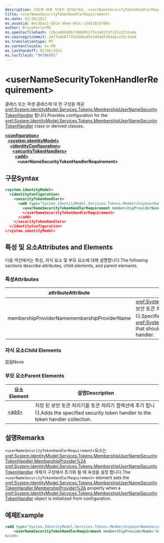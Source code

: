 ```yaml
---
description: 다음에 대해 자세히 알아보세요. <userNameSecurityTokenHandlerRequirement>
title: <userNameSecurityTokenHandlerRequirement>
ms.date: 03/30/2017
ms.assetid: 6ec3bac1-b014-49ae-843c-c54518cb709a
author: BrucePerlerMS
ms.openlocfilehash: c2bca086d06738699517fe140173f321a3233a4a
ms.sourcegitcommit: ddf7edb67715a5b9a45e3dd44536dabc153c1de0
ms.translationtype: MT
ms.contentlocale: ko-KR
ms.lasthandoff: 02/06/2021
ms.locfileid: "99786501"
---
```

# \<userNameSecurityTokenHandlerRequirement>

<span data-ttu-id="ac68b-102">클래스 또는 파생 클래스에 대 한 구성을 제공 <xref:System.IdentityModel.Services.Tokens.MembershipUserNameSecurityTokenHandler> 합니다.</span><span class="sxs-lookup"><span data-stu-id="ac68b-102">Provides configuration for the <xref:System.IdentityModel.Services.Tokens.MembershipUserNameSecurityTokenHandler> class or derived classes.</span></span>  
  
[**\<configuration>**](../configuration-element.md)\
&nbsp;&nbsp;[**\<system.identityModel>**](system-identitymodel.md)\
&nbsp;&nbsp;&nbsp;&nbsp;[**\<identityConfiguration>**](identityconfiguration.md)\
&nbsp;&nbsp;&nbsp;&nbsp;&nbsp;&nbsp;[**\<securityTokenHandlers>**](securitytokenhandlers.md)\
&nbsp;&nbsp;&nbsp;&nbsp;&nbsp;&nbsp;&nbsp;&nbsp;[**\<add>**](add.md)\
&nbsp;&nbsp;&nbsp;&nbsp;&nbsp;&nbsp;&nbsp;&nbsp;&nbsp;&nbsp;**\<userNameSecurityTokenHandlerRequirement>**  
  
## <a name="syntax"></a><span data-ttu-id="ac68b-103">구문</span><span class="sxs-lookup"><span data-stu-id="ac68b-103">Syntax</span></span>  
  
```xml  
<system.identityModel>  
  <identityConfiguration>  
    <securityTokenHandlers>  
      <add type="System.IdentityModel.Services.Tokens.MembershipUserNameSecurityTokenHandler, System.IdentityModel.Services">  
        <userNameSecurityTokenHandlerRequirement membershipProviderName=xs:string >  
        </userNameSecurityTokenHandlerRequirement>  
      </add>  
    </securityTokenHandlers>  
  </identityConfiguration>  
</system.identityModel>  
```  
  
## <a name="attributes-and-elements"></a><span data-ttu-id="ac68b-104">특성 및 요소</span><span class="sxs-lookup"><span data-stu-id="ac68b-104">Attributes and Elements</span></span>  

 <span data-ttu-id="ac68b-105">다음 섹션에서는 특성, 자식 요소 및 부모 요소에 대해 설명합니다.</span><span class="sxs-lookup"><span data-stu-id="ac68b-105">The following sections describe attributes, child elements, and parent elements.</span></span>  
  
### <a name="attributes"></a><span data-ttu-id="ac68b-106">특성</span><span class="sxs-lookup"><span data-stu-id="ac68b-106">Attributes</span></span>  
  
|<span data-ttu-id="ac68b-107">attribute</span><span class="sxs-lookup"><span data-stu-id="ac68b-107">Attribute</span></span>|<span data-ttu-id="ac68b-108">설명</span><span class="sxs-lookup"><span data-stu-id="ac68b-108">Description</span></span>|  
|---------------|-----------------|  
|<span data-ttu-id="ac68b-109">membershipProviderName</span><span class="sxs-lookup"><span data-stu-id="ac68b-109">membershipProviderName</span></span>|<span data-ttu-id="ac68b-110"><xref:System.Web.Security.MembershipProvider>보안 토큰 처리기에서 사용 해야 하는를 지정 합니다.</span><span class="sxs-lookup"><span data-stu-id="ac68b-110">Specifies the <xref:System.Web.Security.MembershipProvider> that should be used by the security token handler.</span></span>|  
  
### <a name="child-elements"></a><span data-ttu-id="ac68b-111">자식 요소</span><span class="sxs-lookup"><span data-stu-id="ac68b-111">Child Elements</span></span>  

 <span data-ttu-id="ac68b-112">없음</span><span class="sxs-lookup"><span data-stu-id="ac68b-112">None</span></span>  
  
### <a name="parent-elements"></a><span data-ttu-id="ac68b-113">부모 요소</span><span class="sxs-lookup"><span data-stu-id="ac68b-113">Parent Elements</span></span>  
  
|<span data-ttu-id="ac68b-114">요소</span><span class="sxs-lookup"><span data-stu-id="ac68b-114">Element</span></span>|<span data-ttu-id="ac68b-115">설명</span><span class="sxs-lookup"><span data-stu-id="ac68b-115">Description</span></span>|  
|-------------|-----------------|  
|[\<add>](add.md)|<span data-ttu-id="ac68b-116">지정 된 보안 토큰 처리기를 토큰 처리기 컬렉션에 추가 합니다.</span><span class="sxs-lookup"><span data-stu-id="ac68b-116">Adds the specified security token handler to the token handler collection.</span></span>|  
  
## <a name="remarks"></a><span data-ttu-id="ac68b-117">설명</span><span class="sxs-lookup"><span data-stu-id="ac68b-117">Remarks</span></span>  

 <span data-ttu-id="ac68b-118">`<userNameSecurityTokenHandlerRequirement>`요소는 <xref:System.IdentityModel.Services.Tokens.MembershipUserNameSecurityTokenHandler.MembershipProvider%2A> <xref:System.IdentityModel.Services.Tokens.MembershipUserNameSecurityTokenHandler> 개체가 구성에서 초기화 될 때 속성을 설정 합니다.</span><span class="sxs-lookup"><span data-stu-id="ac68b-118">The `<userNameSecurityTokenHandlerRequirement>` element sets the <xref:System.IdentityModel.Services.Tokens.MembershipUserNameSecurityTokenHandler.MembershipProvider%2A> property when a <xref:System.IdentityModel.Services.Tokens.MembershipUserNameSecurityTokenHandler> object is initialized from configuration.</span></span>  
  
## <a name="example"></a><span data-ttu-id="ac68b-119">예제</span><span class="sxs-lookup"><span data-stu-id="ac68b-119">Example</span></span>  
  
```xml  
<add type="System.IdentityModel.Services.Tokens.MembershipUserNameSecurityTokenHandler, System.IdentityModel.Services">  
    <userNameSecurityTokenHandlerRequirement membershipProviderName="AspNetSqlProvider/>  
</add>  
```
